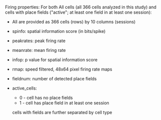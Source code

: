 Firing properties:
For both All cells (all 366 cells analyzed in this study) and cells with place fields ("active"; at least one field in at least one session):
- All are provided as 366 cells (rows) by 10 columns (sessions)

* spinfo: spatial information score (in bits/spike)
* peakrates: peak firing rate
* meanrate: mean firing rate
* infop: p value for spatial information score
* rmap: speed filtered, 48x64 pixel firing rate maps
* fieldnum: number of detected place fields
* active_cells: 
  * 0 - cell has no place fields
  * 1 - cell has place field in at least one session
  
  cells with fields are further separated by cell type
